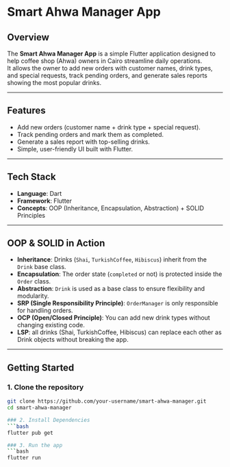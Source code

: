 # Smart Ahwa Manager App

## Overview
The **Smart Ahwa Manager App** is a simple Flutter application designed to help coffee shop (Ahwa) owners in Cairo streamline daily operations.  
It allows the owner to add new orders with customer names, drink types, and special requests, track pending orders, and generate sales reports showing the most popular drinks.

---

## Features
- Add new orders (customer name + drink type + special request).
- Track pending orders and mark them as completed.
- Generate a sales report with top-selling drinks.
- Simple, user-friendly UI built with Flutter.

---

## Tech Stack
- **Language**: Dart  
- **Framework**: Flutter  
- **Concepts**: OOP (Inheritance, Encapsulation, Abstraction) + SOLID Principles  

---

## OOP & SOLID in Action
- **Inheritance**: Drinks (`Shai`, `TurkishCoffee`, `Hibiscus`) inherit from the `Drink` base class.  
- **Encapsulation**: The order state (`completed` or not) is protected inside the `Order` class.  
- **Abstraction**: `Drink` is used as a base class to ensure flexibility and modularity.  
- **SRP (Single Responsibility Principle)**: `OrderManager` is only responsible for handling orders.  
- **OCP (Open/Closed Principle)**: You can add new drink types without changing existing code.  
- **LSP**: all drinks (Shai, TurkishCoffee, Hibiscus) can replace each other as Drink objects without breaking the app.
---

## Getting Started

### 1. Clone the repository
```bash
git clone https://github.com/your-username/smart-ahwa-manager.git
cd smart-ahwa-manager

### 2. Install Dependencies
```bash
flutter pub get

### 3. Run the app
```bash
flutter run

